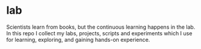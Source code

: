 # lab

Scientists learn from books, but the continuous learning happens in the lab. In this repo I collect my labs, projects, scripts and experiments which I use for learning, exploring, and gaining hands-on experience.
